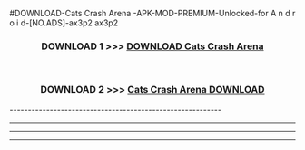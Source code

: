 #DOWNLOAD-Cats Crash Arena -APK-MOD-PREMIUM-Unlocked-for A n d r o i d-[NO.ADS]-ax3p2 ax3p2 



<div align="center">

<h3>DOWNLOAD 1 >>> <a href="https://getmod2.web.app/?judul=Cats Crash Arena ">DOWNLOAD Cats Crash Arena </a></h3><br>

<h3>DOWNLOAD 2 >>> <a href="https://getmod2.web.app/?judul=Cats Crash Arena ">Cats Crash Arena  DOWNLOAD </a></h3>

</div>
----------------------------------------------------------

----------------------------------------------------------

----------------------------------------------------------

----------------------------------------------------------




